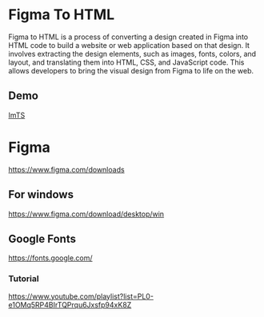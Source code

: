 # Figma To HTML
Figma to HTML is a process of converting a design created in Figma into HTML code to build a website or web application based on that design. It involves extracting the design elements, such as images, fonts, colors, and layout, and translating them into HTML, CSS, and JavaScript code. This allows developers to bring the visual design from Figma to life on the web.

## Demo
<a href="https://musabibnsiraj.github.io/figma-to-html/imts-site/"> ImTS</a>

# Figma
https://www.figma.com/downloads

## For windows
https://www.figma.com/download/desktop/win

## Google Fonts
https://fonts.google.com/

### Tutorial
https://www.youtube.com/playlist?list=PL0-e1OMq5RP4BIrTQPrqu6Jxsfp94xK8Z


